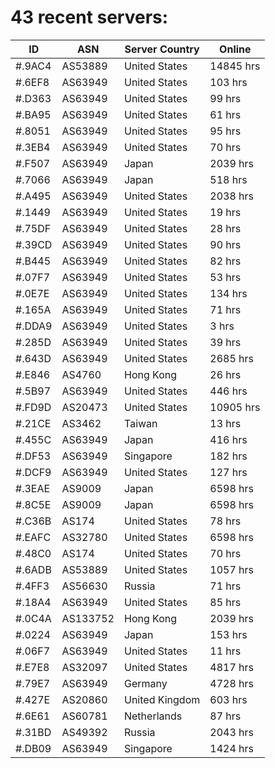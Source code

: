 # 43 recent servers:

| ID | ASN | Server Country | Online |
| ------ | ------ | ------ | ------ |
| #.9AC4 | AS53889 | United States | 14845 hrs |
| #.6EF8 | AS63949 | United States | 103 hrs |
| #.D363 | AS63949 | United States | 99 hrs |
| #.BA95 | AS63949 | United States | 61 hrs |
| #.8051 | AS63949 | United States | 95 hrs |
| #.3EB4 | AS63949 | United States | 70 hrs |
| #.F507 | AS63949 | Japan | 2039 hrs |
| #.7066 | AS63949 | Japan | 518 hrs |
| #.A495 | AS63949 | United States | 2038 hrs |
| #.1449 | AS63949 | United States | 19 hrs |
| #.75DF | AS63949 | United States | 28 hrs |
| #.39CD | AS63949 | United States | 90 hrs |
| #.B445 | AS63949 | United States | 82 hrs |
| #.07F7 | AS63949 | United States | 53 hrs |
| #.0E7E | AS63949 | United States | 134 hrs |
| #.165A | AS63949 | United States | 71 hrs |
| #.DDA9 | AS63949 | United States | 3 hrs |
| #.285D | AS63949 | United States | 39 hrs |
| #.643D | AS63949 | United States | 2685 hrs |
| #.E846 | AS4760 | Hong Kong | 26 hrs |
| #.5B97 | AS63949 | United States | 446 hrs |
| #.FD9D | AS20473 | United States | 10905 hrs |
| #.21CE | AS3462 | Taiwan | 13 hrs |
| #.455C | AS63949 | Japan | 416 hrs |
| #.DF53 | AS63949 | Singapore | 182 hrs |
| #.DCF9 | AS63949 | United States | 127 hrs |
| #.3EAE | AS9009 | Japan | 6598 hrs |
| #.8C5E | AS9009 | Japan | 6598 hrs |
| #.C36B | AS174 | United States | 78 hrs |
| #.EAFC | AS32780 | United States | 6598 hrs |
| #.48C0 | AS174 | United States | 70 hrs |
| #.6ADB | AS53889 | United States | 1057 hrs |
| #.4FF3 | AS56630 | Russia | 71 hrs |
| #.18A4 | AS63949 | United States | 85 hrs |
| #.0C4A | AS133752 | Hong Kong | 2039 hrs |
| #.0224 | AS63949 | Japan | 153 hrs |
| #.06F7 | AS63949 | United States | 11 hrs |
| #.E7E8 | AS32097 | United States | 4817 hrs |
| #.79E7 | AS63949 | Germany | 4728 hrs |
| #.427E | AS20860 | United Kingdom | 603 hrs |
| #.6E61 | AS60781 | Netherlands | 87 hrs |
| #.31BD | AS49392 | Russia | 2043 hrs |
| #.DB09 | AS63949 | Singapore | 1424 hrs |

